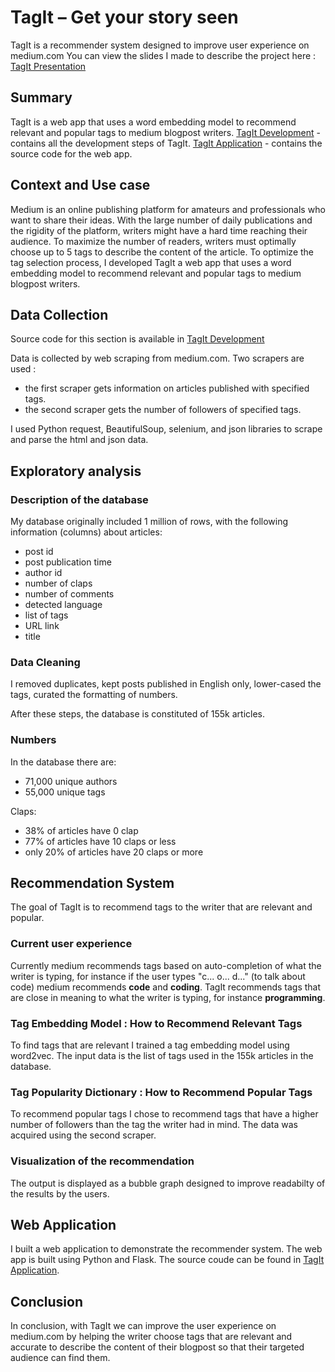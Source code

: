 # TagIt –  Get your story seen
TagIt is a recommender system designed to improve user experience on medium.com 
You can view the slides I made to describe the project here : [TagIt Presentation](https://github.com/LlineA/Insight/blob/master/TagIt_Presentation.pdf)

## Summary
TagIt is a web app that uses a word embedding model to recommend relevant and popular tags to medium blogpost writers.
[TagIt Development](https://github.com/LlineA/Insight/tree/master/Tagit%20Development)  - contains all the development steps of TagIt.
[TagIt Application](https://github.com/LlineA/Insight/tree/master/Tagit%20Application)  - contains the source code for the web app.

## Context and Use case
Medium is an online publishing platform for amateurs and professionals who want to share their ideas. With the large number of daily publications and the rigidity of the platform, writers might have a hard time reaching their audience. To maximize the number of readers, writers must optimally choose up to 5 tags to describe the content of the article. 
To optimize the tag selection process, I developed TagIt a web app that uses a word embedding model to recommend relevant and popular tags to medium blogpost writers.

## Data Collection
Source code for this section is available in [TagIt Development](https://github.com/LlineA/Insight/tree/master/Tagit%20Development) 

Data is collected by web scraping from medium.com. 
Two scrapers are used :
 - the first scraper gets information on articles published with specified tags. 
 - the second scraper gets the number of followers of specified tags.
 
I used Python request, BeautifulSoup, selenium, and json libraries to scrape and parse the html and json data.

## Exploratory analysis
### Description of the database
My database originally included 1 million of rows, with the following information (columns) about articles:
 - post id
 - post publication time
 - author id
 - number of claps
 - number of comments
 - detected language
 - list of tags
 - URL link
 - title

### Data Cleaning 
I removed duplicates, kept posts published in English only, lower-cased the tags, curated the formatting of numbers.

After these steps, the database is constituted of 155k articles.

### Numbers
In the database there are:
 - 71,000 unique authors
 - 55,000 unique tags
 
Claps:
 - 38% of articles have 0 clap
 - 77% of articles have 10 claps or less
 - only 20% of articles have 20 claps or more

## Recommendation System
The goal of TagIt is to recommend tags to the writer that are relevant and popular.

### Current user experience
Currently medium recommends tags based on auto-completion of what the writer is typing, for instance if the user types "c... o... d..." (to talk about code) medium recommends **code** and **coding**.
TagIt recommends tags that are close in meaning to what the writer is typing, for instance **programming**.

### Tag Embedding Model : How to Recommend Relevant Tags
To find tags that are relevant I trained a tag embedding model using word2vec. The input data is the list of tags used in the 155k articles in the database.

### Tag Popularity Dictionary : How to Recommend Popular Tags
To recommend popular tags I chose to recommend tags that have a higher number of followers than the tag the writer had in mind. The data was acquired using the second scraper. 

### Visualization of the recommendation
The output is displayed as a bubble graph designed to improve readabilty of the results by the users.

## Web Application
I built a web application to demonstrate the recommender system. The web app is built using Python and Flask. The source coude can be found in [TagIt Application](https://github.com/LlineA/Insight/tree/master/Tagit%20Application).

## Conclusion
In conclusion, with TagIt we can improve the user experience on medium.com by helping the writer choose tags that are relevant and accurate to describe the content of their blogpost so that their targeted audience can find them. 
